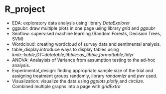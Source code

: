 # R_project
  - EDA: exploratory data analysis using library *DataExplorer*
  - ggpubr: draw multiple plots in one page using library *grid* and *ggpubr*
  - Seaflow: supervised machine learning (Random Forests, Decision Trees, SVM)
  - Wordcloud: creating wordcloud of survey data and sentimental analysis.
  - table_display:introduce ways to display tables using *knitr::kable*,*DT::datatable*,*tibble::as_tibble*,*formattable*,*tidyr*
  - ANOVA: Analayisis of Variance from assumption testing to the ad-hoc analysis.
  - Experimental_design: finding appropriate sample size of the trial and assigning treatment groups randomly, library *randomizr* and *pwr* used.  
  - Visualization: visualize the data using *ggplots*,*plotly*,and *circlize*. Combined multiple graphs into a page with *gridExtra*
